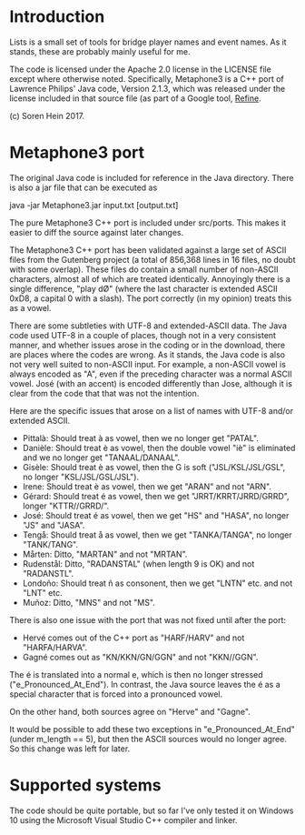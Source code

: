 Introduction
============
Lists is a small set of tools for bridge player names and event names.  As it stands, these are probably mainly useful for me.

The code is licensed under the Apache 2.0 license in the LICENSE file except where otherwise noted.  Specifically, Metaphone3 is a C++ port of Lawrence Philips' Java code, Version 2.1.3, which was released under the license included in that source file (as part of a Google tool, [Refine](https://github.com/OpenRefine/OpenRefine/blob/master/main/src/com/google/refine/clustering/binning/Metaphone3.java).

(c) Soren Hein 2017.

Metaphone3 port
===============
The original Java code is included for reference in the Java directory.  There is also a jar file that can be executed as

java -jar Metaphone3.jar input.txt [output.txt]

The pure Metaphone3 C++ port is included under src/ports.  This makes it easier to diff the source against later changes.

The Metaphone3 C++ port has been validated against a large set of ASCII files from the Gutenberg project (a total of 856,368 lines in 16 files, no doubt with some overlap).  These files do contain a small number of non-ASCII characters, almost all of which are treated identically.  Annoyingly there is a single difference, "play dØ" (where the last character is extended ASCII 0xD8, a capital 0 with a slash).  The port correctly (in my opinion) treats this as a vowel.

There are some subtleties with UTF-8 and extended-ASCII data.  The Java code used UTF-8 in a couple of places, though not in a very consistent manner, and whether issues arose in the coding or in the download, there are places where the codes are wrong.  As it stands, the Java code is also not very well suited to non-ASCII input.  For example, a non-ASCII vowel is always encoded as "A", even if the preceding character was a normal ASCII vowel.  José (with an accent) is encoded differently than Jose, although it is clear from the code that that was not the intention.

Here are the specific issues that arose on a list of names with UTF-8 and/or extended ASCII.

* Pittalà: Should treat à as vowel, then we no longer get "PATAL".
* Danièle: Should treat è as vowel, then the double vowel "iè" is eliminated and we no longer get "TANAAL/DANAAL".
* Gisèle: Should treat è as vowel, then the G is soft ("JSL/KSL/JSL/GSL", no longer "KSL/JSL/GSL/JSL").
* Irene: Should treat è as vowel, then we get "ARAN" and not "ARN".
* Gérard: Should treat é as vowel, then we get "JRRT/KRRT/JRRD/GRRD", longer "KTTR//GRRD/".
* José: Should treat é as vowel, then we get "HS" and "HASA", no longer "JS" and "JASA".
* Tengå: Should treat å as vowel, then we get "TANKA/TANGA", no longer "TANK/TANG".
* Mårten: Ditto, "MARTAN" and not "MRTAN".
* Rudenstål: Ditto, "RADANSTAL" (when length 9 is OK) and not "RADANSTL".
* Londoño: Should treat ñ as consonent, then we get "LNTN" etc. and not "LNT" etc.
* Muñoz: Ditto, "MNS" and not "MS".

There is also one issue with the port that was not fixed until after the port:

* Hervé comes out of the C++ port as "HARF/HARV" and not "HARFA/HARVA".
* Gagné comes out as "KN/KKN/GN/GGN" and not "KKN//GGN".

The é is translated into a normal e, which is then no longer stressed ("e\_Pronounced\_At\_End").  In contrast, the Java source leaves the é as a special character that is forced into a pronounced vowel.

On the other hand, both sources agree on "Herve" and "Gagne".

It would be possible to add these two exceptions in "e\_Pronounced\_At\_End"
 (under m\_length == 5), but then the ASCII sources would no longer agree.  So this change was left for later.

Supported systems
=================
The code should be quite portable, but so far I've only tested it on Windows 10 using the Microsoft Visual Studio C++ compiler and linker.

